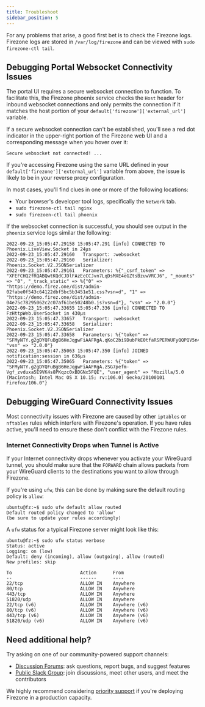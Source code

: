 ```yaml
---
title: Troubleshoot
sidebar_position: 5
---
```


For any problems that arise, a good first bet is to check the Firezone logs.
Firezone logs are stored in `/var/log/firezone` and can be viewed with
`sudo firezone-ctl tail`.

## Debugging Portal Websocket Connectivity Issues

The portal UI requires a secure websocket connection to function. To facilitate
this, the Firezone phoenix service checks the `Host` header for inbound
websocket connections and only permits the connection if it matches the host
portion of your `default['firezone']['external_url']` variable.

If a secure websocket connection can't be established, you'll see a red dot
indicator in the upper-right portion of the Firezone web UI and a corresponding
message when you hover over it:

```text
Secure websocket not connected! ...
```

If you're accessing Firezone using the same URL defined in your
`default['firezone']['external_url']` variable from above, the issue is likely
to be in your reverse proxy configuration.

In most cases, you'll find clues in one or more of the following locations:

* Your browser's developer tool logs, specifically the `Network` tab.
* `sudo firezone-ctl tail nginx`
* `sudo firezoen-ctl tail phoenix`

If the websocket connection is successful, you should see output in the
`phoenix` service logs similar the following:

```text
2022-09-23_15:05:47.29158 15:05:47.291 [info] CONNECTED TO Phoenix.LiveView.Socket in 24µs
2022-09-23_15:05:47.29160   Transport: :websocket
2022-09-23_15:05:47.29160   Serializer: Phoenix.Socket.V2.JSONSerializer
2022-09-23_15:05:47.29161   Parameters: %{"_csrf_token" => "XFEFCHQ2fRQABQwtKQdCJDlFAzEcCCJvn7LqDsMXE4eGZtsBzuwVRCJ6", "_mounts" => "0", "_track_static" => %{"0" => "https://demo.firez.one/dist/admin-02fabe0f543c64122dbf5bc5b3451e51.css?vsn=d", "1" => "https://demo.firez.one/dist/admin-04e75c78295062c2c07af61be50248b0.js?vsn=d"}, "vsn" => "2.0.0"}
2022-09-23_15:05:47.33655 15:05:47.336 [info] CONNECTED TO FzHttpWeb.UserSocket in 430µs
2022-09-23_15:05:47.33657   Transport: :websocket
2022-09-23_15:05:47.33658   Serializer: Phoenix.Socket.V2.JSONSerializer
2022-09-23_15:05:47.33658   Parameters: %{"token" => "SFMyNTY.g2gDYQFuBgB6HeJqgwFiAAFRgA.qKoC2bi9DubPkE0tfaRSPERWUFyQQPQV5n4nFKVppxc", "vsn" => "2.0.0"}
2022-09-23_15:05:47.35063 15:05:47.350 [info] JOINED notification:session in 636µs
2022-09-23_15:05:47.35065   Parameters: %{"token" => "SFMyNTY.g2gDYQFuBgB6HeJqgwFiAAFRgA.zSG7pefm-Vgf_zvduxa5E9VK4s8PKqzc0xBDGNx5FQE", "user_agent" => "Mozilla/5.0 (Macintosh; Intel Mac OS X 10.15; rv:106.0) Gecko/20100101 Firefox/106.0"}
```

## Debugging WireGuard Connectivity Issues

Most connectivity issues with Firezone are caused by other `iptables` or
`nftables` rules which interfere with Firezone's operation. If you have rules
active, you'll need to ensure these don't conflict with the Firezone rules.

### Internet Connectivity Drops when Tunnel is Active

If your Internet connectivity drops whenever you activate your WireGuard
tunnel, you should make sure that the `FORWARD` chain allows packets
from your WireGuard clients to the destinations you want to allow through
Firezone.

If you're using `ufw`, this can be done by making sure the default routing
policy is `allow`:

```text
ubuntu@fz:~$ sudo ufw default allow routed
Default routed policy changed to 'allow'
(be sure to update your rules accordingly)
```

A `ufw` status for a typical Firezone server might look like this:

```text
ubuntu@fz:~$ sudo ufw status verbose
Status: active
Logging: on (low)
Default: deny (incoming), allow (outgoing), allow (routed)
New profiles: skip

To                         Action      From
--                         ------      ----
22/tcp                     ALLOW IN    Anywhere
80/tcp                     ALLOW IN    Anywhere
443/tcp                    ALLOW IN    Anywhere
51820/udp                  ALLOW IN    Anywhere
22/tcp (v6)                ALLOW IN    Anywhere (v6)
80/tcp (v6)                ALLOW IN    Anywhere (v6)
443/tcp (v6)               ALLOW IN    Anywhere (v6)
51820/udp (v6)             ALLOW IN    Anywhere (v6)
```

## Need additional help?

Try asking on one of our community-powered support channels:

* [Discussion Forums](https://discourse.firez.one/): ask questions, report bugs,
and suggest features
* [Public Slack Group](https://join.slack.com/t/firezone-users/shared_invite/zt-111043zus-j1lP_jP5ohv52FhAayzT6w):
join discussions, meet other users, and meet the contributors

We highly recommend considering [priority support](https://firezone.dev/pricing)
if you're deploying Firezone in a production capacity.
